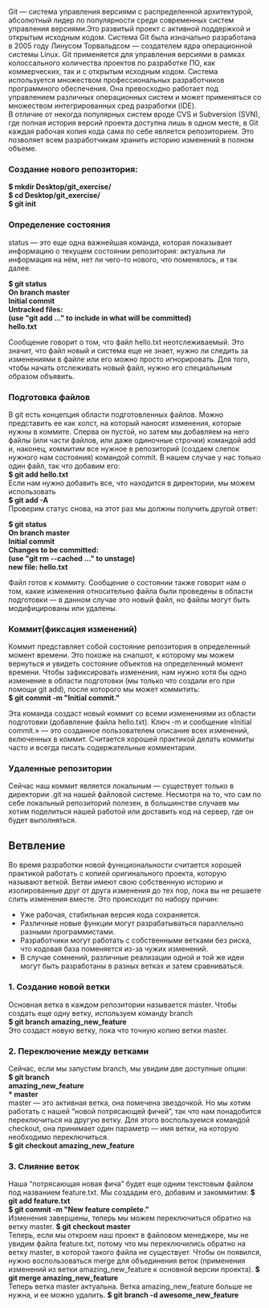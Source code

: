 Git — система управления версиями с распределенной архитектурой, абсолютный лидер по популярности среди современных систем управления версиями.Это развитый проект с активной поддержкой и открытым исходным кодом. Система Git была изначально разработана в 2005 году Линусом Торвальдсом — создателем ядра операционной системы Linux. Git применяется для управления версиями в рамках колоссального количества проектов по разработке ПО, как коммерческих, так и с открытым исходным кодом. Система используется множеством профессиональных разработчиков программного обеспечения. Она превосходно работает под управлением различных операционных систем и может применяться со множеством интегрированных сред разработки (IDE).<br>
В отличие от некогда популярных систем вроде CVS и Subversion (SVN), где полная история версий проекта доступна лишь в одном месте, в Git каждая рабочая копия кода сама по себе является репозиторием. Это позволяет всем разработчикам хранить историю изменений в полном объеме.<br>
    <h3>Создание нового репозитория:</h3>
<b>$ mkdir Desktop/git_exercise/<br>
$ cd Desktop/git_exercise/<br>
$ git init</b><br>

<h3>Определение состояния</h3>
status — это еще одна важнейшая команда, которая показывает информацию о текущем состоянии репозитория: актуальна ли информация на нём, нет ли чего-то нового, что поменялось, и так далее.

<b>$ git status<br>
On branch master<br>
Initial commit<br>
Untracked files:<br>
(use "git add ..." to include in what will be committed)<br>
hello.txt</b><br>

Сообщение говорит о том, что файл hello.txt неотслеживаемый. Это значит, что файл новый и система еще не знает, нужно ли следить за изменениями в файле или его можно просто игнорировать. Для того, чтобы начать отслеживать новый файл, нужно его специальным образом объявить.
<h3>Подготовка файлов</h3>
В git есть концепция области подготовленных файлов. Можно представить ее как холст, на который наносят изменения, которые нужны в коммите. Сперва он пустой, но затем мы добавляем на него файлы (или части файлов, или даже одиночные строчки) командой add и, наконец, коммитим все нужное в репозиторий (создаем слепок нужного нам состояния) командой commit.
В нашем случае у нас только один файл, так что добавим его:<br>
<b>$ git add hello.txt</b><br>
Если нам нужно добавить все, что находится в директории, мы можем использовать<br>
<b>$ git add -A</b><br>
Проверим статус снова, на этот раз мы должны получить другой ответ:<br>

<b>$ git status<br>
On branch master<br>
Initial commit<br>
Changes to be committed:<br>
(use "git rm --cached ..." to unstage)<br>
new file: hello.txt</b><br>

Файл готов к коммиту. Сообщение о состоянии также говорит нам о том, какие изменения относительно файла были проведены в области подготовки — в данном случае это новый файл, но файлы могут быть модифицированы или удалены.

<h3>Коммит(фиксация изменений)</h3>
Коммит представляет собой состояние репозитория в определенный момент времени. Это похоже на снапшот, к которому мы можем вернуться и увидеть состояние объектов на определенный момент времени.
Чтобы зафиксировать изменения, нам нужно хотя бы одно изменение в области подготовки (мы только что создали его при помощи git add), после которого мы может коммитить:<br>
<b>$ git commit -m "Initial commit."</b><br>

Эта команда создаст новый коммит со всеми изменениями из области подготовки (добавление файла hello.txt). Ключ -m и сообщение «Initial commit.» — это созданное пользователем описание всех изменений, включенных в коммит. Считается хорошей практикой делать коммиты часто и всегда писать содержательные комментарии.

<h3>Удаленные репозитории</h3>
Сейчас наш коммит является локальным — существует только в директории .git на нашей файловой системе. Несмотря на то, что сам по себе локальный репозиторий полезен, в большинстве случаев мы хотим поделиться нашей работой или доставить код на сервер, где он будет выполняться.

<h2>Ветвление</h2>
Во время разработки новой функциональности считается хорошей практикой работать с копией оригинального проекта, которую называют веткой. Ветви имеют свою собственную историю и изолированные друг от друга изменения до тех пор, пока вы не решаете слить изменения вместе. Это происходит по набору причин:
<ul>
<li>Уже рабочая, стабильная версия кода сохраняется.</li>
<li>Различные новые функции могут разрабатываться параллельно разными программистами.</li>
<li>Разработчики могут работать с собственными ветками без риска, что кодовая база поменяется из-за чужих изменений.</li>
<li>В случае сомнений, различные реализации одной и той же идеи могут быть разработаны в разных ветках и затем сравниваться.</li>
</ul>

<h3>1. Создание новой ветки</h3>
Основная ветка в каждом репозитории называется master. Чтобы создать еще одну ветку, используем команду branch <name><br>
  <b>$ git branch amazing_new_feature</b><br>
Это создаст новую ветку, пока что точную копию ветки master.
  
  <h3>2. Переключение между ветками</h3>
Сейчас, если мы запустим branch, мы увидим две доступные опции:<br>
<b>$ git branch<br>
amazing_new_feature<br>
  * master</b><br>
master — это активная ветка, она помечена звездочкой. Но мы хотим работать с нашей “новой потрясающей фичей”, так что нам понадобится переключиться на другую ветку. Для этого воспользуемся командой checkout, она принимает один параметр — имя ветки, на которую необходимо переключиться.<br>
  <b>$ git checkout amazing_new_feature</b><br>
  
  <h3>3. Слияние веток</h3>
Наша “потрясающая новая фича” будет еще одним текстовым файлом под названием feature.txt. Мы создадим его, добавим и закоммитим:
<b>$ git add feature.txt<br>
   $ git commit -m "New feature complete.”</b><br>
Изменения завершены, теперь мы можем переключиться обратно на ветку master.
  <b>$ git checkout master</b><br>
Теперь, если мы откроем наш проект в файловом менеджере, мы не увидим файла feature.txt, потому что мы переключились обратно на ветку master, в которой такого файла не существует. Чтобы он появился, нужно воспользоваться merge для объединения веток (применения изменений из ветки amazing_new_feature к основной версии проекта).
  <b>$ git merge amazing_new_feature</b><br>
Теперь ветка master актуальна. Ветка amazing_new_feature больше не нужна, и ее можно удалить.
  <b>$ git branch -d awesome_new_feature</b><br>  
  
  
  

